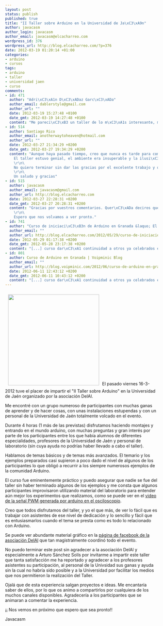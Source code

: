 ```yaml
--- 
layout: post
status: publish
published: true
title: "II Taller sobre Arduino en la Universidad de Ja\xC3\xA9n"
author: javacasm
author_login: javacasm
author_email: javacasm@elcacharreo.com
wordpress_id: 376
wordpress_url: http://blog.elcacharreo.com/?p=376
date: 2012-03-19 01:20:14 +01:00
categories: 
- arduino
- cursos
tags: 
- arduino
- taller
- universidad jaen
- curso
comments: 
- id: 471
  author: "Adri\xC3\xA1n D\xC3\xADaz Garc\xC3\xADa"
  author_email: dablerstyle@gmail.com
  author_url: ""
  date: 2012-03-19 15:27:48 +0100
  date_gmt: 2012-03-19 14:27:48 +0100
  content: "Me pareci\xC3\xB3 un taller de lo m\xC3\xA1s interesante, muy entretenido y Jose (Ponente) una persona muy inquieta y con ganas de transmitir sus conocimientos, es el mejor taller que he estado nunca, sal\xC3\xAD de all\xC3\xAD pensando que hab\xC3\xADa aprovechado m\xC3\xA1s la tarde que si hubiera estado estudiando para mi una tarde 10."
- id: 514
  author: Santiago Rico
  author_email: anotherwaytoheaven@hotmail.com
  author_url: ""
  date: 2012-03-27 21:34:29 +0200
  date_gmt: 2012-03-27 19:34:29 +0200
  content: "Aunque haya pasado tiempo, creo que nunca es tarde para comentar.\r\n\
    El taller estuvo genial, el ambiente era insuperable y la ilusi\xC3\xB3n que nos infundiste fueron factores m\xC3\xA1s que suficientes para engancharnos de esa forma a los distintos ejemplos del funcionamiento del dispositivo, los cuales, a parte de ser m\xC3\xA1s o menos f\xC3\xA1ciles de realizar, eran muy divertidos.\r\n\
    \r\n\
    No quiero terminar sin dar las gracias por el excelente trabajo y ojal\xC3\xA1 pueda asistir alguna otra vez a un taller tan productivo como ese.\r\n\
    \r\n\
    Un saludo y gracias"
- id: 515
  author: javacasm
  author_email: javacasm@gmail.com
  author_url: http://blog.elcacharreo.com
  date: 2012-03-27 22:28:31 +0200
  date_gmt: 2012-03-27 20:28:31 +0200
  content: "Gracias por vuestros comentarios. Quer\xC3\xADa deciros que para mi tambi\xC3\xA9n fue un taller excepcional, y eso se consigue entre todos, con vuestro entusiasmo y ganas y con vuestro esfuerzo.\r\n\
    \r\n\
    Espero que nos volvamos a ver pronto."
- id: 741
  author: "Curso de iniciaci\xC3\xB3n de Arduino en Granada &laquo; El Cacharreo.com"
  author_email: ""
  author_url: http://blog.elcacharreo.com/2012/05/29/curso-de-iniciacion-de-arduino-en-granada/
  date: 2012-05-29 01:17:38 +0200
  date_gmt: 2012-05-28 23:17:38 +0200
  content: "[...] curso dar\xC3\xA1 continuidad a otros ya celebrados en Ja\xC3\xA9n y Granada\xC2\xA0y que tan \xC2\xA0buena acogida [...]"
- id: 801
  author: Curso de Arduino en Granada | Voipminic Blog
  author_email: ""
  author_url: http://blog.voipminic.com/2012/06/curso-de-arduino-en-granada/
  date: 2012-06-11 12:43:12 +0200
  date_gmt: 2012-06-11 10:43:12 +0200
  content: "[...] curso dar\xC3\xA1 continuidad a otros ya celebrados en Ja\xC3\xA9n y Granada (o aqu\xC3\xAD)\xC2\xA0\xC2\xA0y que tan \xC2\xA0buena acogida [...]"
---
```

<img class="alignleft" style="margin: 10px;" src="http://a2.sphotos.ak.fbcdn.net/hphotos-ak-snc7/429778_290010901070587_100001850378276_695517_1306717425_n.jpg" alt="" width="300" />El pasado viernes 16-3-2012 tuve el placer de impartir el "II Taller sobre Arduino" en la Universidad de Jaén organizado por la asociación DelAl.

Me encontré con un grupo numeroso de participantes con muchas ganas de aprender y de hacer cosas, con unas instalaciones estupendas y con un personal de la Universidad de Jaén totalmente volcado en el evento.

Durante 4 horas (1 más de las previstas) disfrutamos haciendo montajes y entrando en el mundo arduino, con muchas preguntas y gran interés por parte de los participantes entre los que había alumnos de diferentes especialidades, profesores de la Universidad de Jaén y personal de laboratorio (sin cuya ayuda no podrías haber llevado a cabo el taller).

Hablamos de temas básicos y de temas más avanzados. El temario y los ejemplos preparados casi supieron a poco dado el nivel de algunos de los participantes lo que obligó a recurrir a los siempre numerosos ejemplos de la comunidad Arduino.

El curso fue eminentemente práctico y puedo asegurar que nadie se fue del taller sin haber terminado algunos de los ejemplos y me consta que algunos participantes improvisaron utilizando material del laboratorio para entender aún mejor los experimentos que realizamos, como se puede ver en el <a href="http://youtu.be/lKHofdHzIDs" target="_blank">video de la señal PWM generada por arduino en el osciloscopio</a>.

Creo que todos disfrutamos del taller, y yo el que más, de ver lo fácil que es trabajar con asistentes de ese nivel de dedicación y lo sencillo y fácil que es entusiasmarlos cuando el tema se presta como es todo lo relacionado con Arduino.

Se puede ver abundante material gráfico en la <a href="http://www.facebook.com/profile.php?id=100001850378276">página de facebook de la asociación DelAl</a> que tan magistralmente coordinó todo el evento.

No puedo terminar este post sin agradecer a la asociación DelAl y especialmente a Arturo Sánchez Solís por invitarme a impartir este taller que tanta satisfacción me ha reportado y agradecer a los profesores asistentes su participación, al personal de la Univsidad sus ganas y ayuda sin la cual no habría sido posible y a la Universidad por facilitar los medios que nos permitieron la realización del Taller.

Ojalá que de esta experiencia salgan proyectos e ideas. Me encantaría saber de ellos, por lo que os animo a compartirlos por cualquiera de los muchos canales disponibles. Agradecería a los participantes que se animaran a comentar la experiencia.

¡¡ Nos vemos en próximo que espero que sea pronto!!

Javacasm
